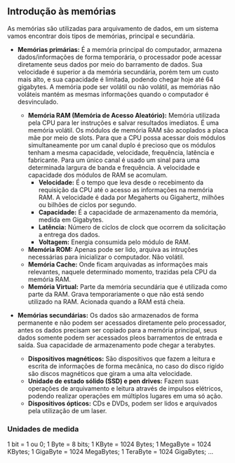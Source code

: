 ## Introdução às memórias
As memórias são utilizadas para arquivamento de dados, em um sistema vamos encontrar dois tipos de memórias, principal e secundária.

- **Memórias primárias:** É a memória principal do computador, armazena dados/informações de forma temporária, o processador pode acessar diretamente seus dados por meio do barramento de dados. Sua velocidade é superior a da memória secundária, porém tem um custo mais alto, e sua capacidade é limitada, podendo chegar hoje até 64 gigabytes. A memória pode ser volátil ou não volátil, as memórias não voláteis mantém as mesmas informações quando o computador é desvinculado.
  - **Memória RAM (Memória de Acesso Aleatório):** Memória utilizada pela CPU para ler instruções e salvar resultados imediatos. É uma memória volátil. Os módulos de memória RAM são acoplados a placa mãe por meio de slots. Para que a CPU possa acessar dois módulos simultaneamente por um canal duplo é precioso que os módulos tenham a mesma capacidade, velocidade, frequência, latência e fabricante. Para um único canal é usado um sinal para uma determinada largura de banda e frequência. A velocidade e capacidade dos módulos de RAM se acomulam.
    - **Velocidade:** É o tempo que leva desde o recebimento da requisição da CPU até o acesso as informações na memória RAM. A velocidade é dada por Megaherts ou Gigahertz, milhões ou bilhões de ciclos por segundo.
    - **Capacidade:** É a capacidade de armazenamento da memória, medida em Gigabytes.
    - **Latência:** Número de ciclos de clock que ocorrem da solicitação a entrega dos dados.
    - **Voltagem:** Energia consumida pelo módulo de RAM.
  - **Memória ROM:** Apenas pode ser lido, arquiva as intruções necessárias para inicializar o computador. Não volátil.
  - **Memória Cache:** Onde ficam arquivadas as informações mais relevantes, naquele determinado momento, trazidas pela CPU da memória RAM.
  - **Memória Virtual:** Parte da memória secundária que é utilizada como parte da RAM. Grava temporariamente o que não está sendo utilizado na RAM. Acionada quando a RAM está cheia.

- **Memórias secundárias:** Os dados são armazenados de forma permanente e não podem ser acessados diretamente pelo processador, antes os dados precisam ser copiado para a memória principal, seus dados somente podem ser acessados pleos barramentos de entrada e saída. Sua capacidade de armazenamento pode chegar a terabytes.
  - **Dispositivos magnéticos:** São dispositivos que fazem a leitura e escrita de informações de forma mecânica, no caso do disco rigído são discos magnéticos que giram a uma alta velocidade.
  - **Unidade de estado sólido (SSD) e pen drives:** Fazem suas operações de arquivamento e leitura através de impulsos elétricos, podendo realizar operações em múltiplos lugares em uma só ação.
  - **Dispositivos ópticos:** CDs e DVDs, podem ser lidos e arquivados pela utilização de um laser.

### Unidades de medida
1 bit = 1 ou 0;
1 Byte = 8 bits;
1 KByte = 1024 Bytes;
1 MegaByte = 1024 KBytes;
1 GigaByte = 1024 MegaBytes;
1 TeraByte = 1024 GigaBytes;
...

